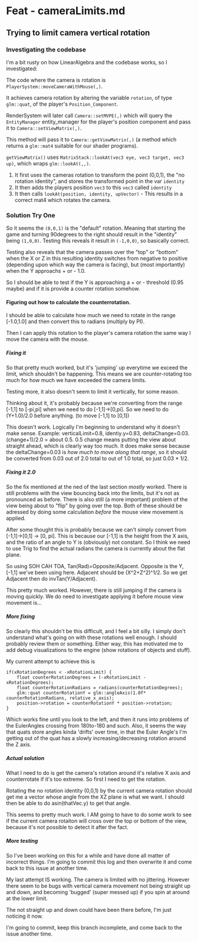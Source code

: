 # Feat - cameraLimits.md

## Trying to limit camera vertical rotation

### Investigating the codebase

I'm a bit rusty on how LinearAlgebra and the codebase works, so I investigated:

The code where the camera is rotation is `PlayerSystem::moveCameraWithMouse(,)`.

It achieves camera rotation by altering the variable `rotation`, of type `glm::quat`, of the player's `Position_Component`. 

RenderSystem will later call `Camera::setMVPE(,)` which will query the `EntityManager` entity_manager for the player's position component and pass it to `Camera::setViewMatrix(,)`. 

This method will pass it to `Camera::getViewMatrix(,)` (a method which returns a `glm::mat4` suitable for our shader programs).

`getViewMatrix()` uses `MatrixStack::lookAt(vec3 eye, vec3 target, vec3 up)`, which wraps `glm::lookAt(,,)`.
  1. It first uses the cameras rotation to transform the point (0,0,1), the "no rotation identity", and stores the transformed point in the var `identity`
  2. It then adds the players position `vec3` to this `vec3` called `identity`
  3. It then calls `lookAt(position, identity, upVector)` 
    - This results in a correct mat4 which rotates the camera.

### Solution Try One

So it seems the `(0,0,1)` is the "default" rotation. Meaning that starting the game and turning 90degrees to the right should result in the "identity" being `(1,0,0)`. Testing this reveals it result in `(-1,0,0)`, so basically correct.

Testing also reveals that the camera passes over the "top" or "bottom" when the X or Z in this resulting identity switches from negative to positive (depending upon which way the camera is facing), but (most importantly) when the Y approachs + or - 1.0.

So I should be able to test if the Y is approaching a + or - threshold (0.95 maybe) and if it is provide a counter rotation somehow.

#### Figuring out how to calculate the counterrotation.

I should be able to calculate how much we need to rotate in the range [-1.0,1.0] and then convert this to radians (multiply by PI).

Then I can apply this rotation to the player's camera rotation the same way I move the camera with the mouse.

##### Fixing it

So that pretty much worked, but it's 'jumping' up everytime we exceed the limit, which shouldn't be happening. This means we are counter-rotating too much for how much we have exceeded the camera limits.

Testing more, it also doesn't seem to limit it vertically, for some reason.

Thinking about it, it's probably because we're converting from the range [-1,1] to [-pi,pi] when we need to do [-1,1]->[0,pi]. So we need to do (Y+1.0)/2.0 before anything. (to move [-1,1] to [0,1])

This doesn't work. Logically I'm beginning to understand why it doesn't make sense. Example: verticalLimit=0.8, identiy.y=0.83, deltaChange=0.03. (change+1)/2.0 = about 0.5. 0.5 change means putting the view about straight ahead, which is clearly way too much.
It does make sense because the deltaChange=0.03 is _how much to move along that range_, so it should be converted from 0.03 out of 2.0 total to out of 1.0 total, so just 0.03 * 1/2. 


##### Fixing it 2.0

So the fix mentioned at the ned of the last section _mostly_ worked. There is still problems with the view bouncing back into the limits, but it's not as pronounced as before. There is also still (a more important) problem of the view being about to "flip" by going over the top. Both of these should be adressed by doing some calculation _before_ the mouse view movement is applied. 

After some thought this is probably because we can't simply convert from [-1,1]->[0,1] -> [0, pi]. This is because our [-1,1] is the height from the X axis, and the ratio of an angle to Y is (obviously) not constant. So I think we need to use Trig to find the actual radians the camera is currently about the flat plane. 

So using SOH CAH TOA, Tan(Rad)=Opposite/Adjacent. Opposite is the Y, [-1,1] we've been using here. Adjacent should be (X^2+Z^2)^1/2. So we get Adjacent then do invTan(Y/Adjacent).

This pretty much worked. However, there is still jumping if the camera is moving quickly. We do need to investigate applying it before mouse view movement is...

##### More fixing

So clearly this shouldn't be this difficult, and I feel a bit silly. I simply don't understand what's going on with these rotations well enough. I should probably review them or something. Either way, this has motivated me to add debug visualizations to the engine (show rotations of objects and stuff).

My current attempt to achieve this is 

    if(xRotationDegrees < -xRotationLimit) {
        float counterRotationDegrees = (-xRotationLimit - xRotationDegrees);
        float counterRotationRadians = radians(counterRotationDegrees);
        glm::quat counterRotationY = glm::angleAxis(1.0f* counterRotationRadians, relative_x_axis);
        position->rotation = counterRotationY * position->rotation;
    }

Which works fine until you look to the left, and then it runs into problems of the EulerAngles crossing from 180to-180 and such. Also, it seems the way that quats store angles kinda 'drifts' over time, in that the Euler Angle's I'm getting out of the quat has a slowly increasing/decreasing rotation around the Z axis. 

##### Actual solution

What I need to do is get the camera's rotation around it's relative X axis and counterrotate if it's too extreme. So first I need to get the rotation.

Rotating the no rotation identity (0,0,1) by the current camera rotation should get me a vector whose angle from the XZ plane is what we want. I should then be able to do asin(thatVec.y) to get that angle.

This seems to pretty much work. I AM going to have to do some work to see if the current camera rotaiton will cross over the top or bottom of the view, because it's not possible to detect it after the fact.

##### More testing

So I've been working on this for a while and have done all matter of incorrect things.
I'm going to commit this log and then overwrite it and come back to this issue at another time.

My last attempt IS working. The camera is limited with no jittering. However there seem to be bugs with vertical camera movement not being straight up and down, and becoming 'bugged' (super messed up) if you spin at around at the lower limit.

The not straight up and down could have been there before, I'm just noticing it now.

I'm going to commit, keep this branch incomplete, and come back to the issue another time.